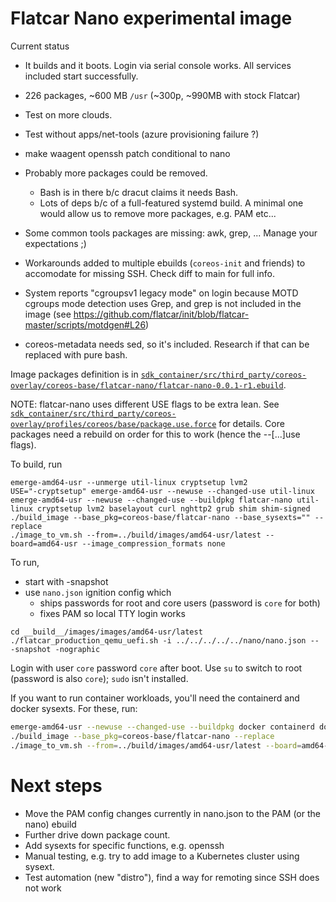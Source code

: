 # Flatcar Nano experimental image

Current status
- It builds and it boots.
  Login via serial console works.
  All services included start successfully.
- 226 packages, ~600 MB `/usr` (~300p, ~990MB with stock Flatcar)

- Test on more clouds.
- Test without apps/net-tools (azure provisioning failure ?)
- make waagent openssh patch conditional to nano

- Probably more packages could be removed.
  - Bash is in there b/c dracut claims it needs Bash.
  - Lots of deps b/c of a full-featured systemd build.
    A minimal one would allow us to remove more packages, e.g. PAM etc...
- Some common tools packages are missing: awk, grep, ...
  Manage your expectations ;)
- Workarounds added to multiple ebuilds (`coreos-init` and friends) to accomodate for missing SSH.
  Check diff to main for full info.
- System reports "cgroupsv1 legacy mode" on login because MOTD cgroups mode detection uses Grep,
  and grep is not included in the image
  (see https://github.com/flatcar/init/blob/flatcar-master/scripts/motdgen#L26)

- coreos-metadata needs sed, so it's included. Research if that can be replaced with pure bash.


Image packages definition is in
[`sdk_container/src/third_party/coreos-overlay/coreos-base/flatcar-nano/flatcar-nano-0.0.1-r1.ebuild`](sdk_container/src/third_party/coreos-overlay/coreos-base/flatcar-nano/flatcar-nano-0.0.1-r1.ebuild).

NOTE: flatcar-nano uses different USE flags to be extra lean.
See 
[`sdk_container/src/third_party/coreos-overlay/profiles/coreos/base/package.use.force`](sdk_container/src/third_party/coreos-overlay/profiles/coreos/base/package.use.force)
for details.
Core packages need a rebuild on order for this to work (hence the --[...]use flags).


To build, run
```
emerge-amd64-usr --unmerge util-linux cryptsetup lvm2
USE="-cryptsetup" emerge-amd64-usr --newuse --changed-use util-linux
emerge-amd64-usr --newuse --changed-use --buildpkg flatcar-nano util-linux cryptsetup lvm2 baselayout curl nghttp2 grub shim shim-signed
./build_image --base_pkg=coreos-base/flatcar-nano --base_sysexts="" --replace
./image_to_vm.sh --from=../build/images/amd64-usr/latest --board=amd64-usr --image_compression_formats none
```

To run,
* start with -snapshot
* use `nano.json` ignition config which
  * ships passwords for root and core users (password is `core` for both)
  * fixes PAM so local TTY login works
```
cd __build__/images/images/amd64-usr/latest
./flatcar_production_qemu_uefi.sh -i ../../../../../nano/nano.json -- -snapshot -nographic
```

Login with user `core` password `core` after boot.
Use `su` to switch to root (password is also `core`); `sudo` isn't installed.


If you want to run container workloads, you'll need the containerd and docker sysexts.
For these, run:
```bash
emerge-amd64-usr --newuse --changed-use --buildpkg docker containerd docker-cli docker-buildx
./build_image --base_pkg=coreos-base/flatcar-nano --replace
./image_to_vm.sh --from=../build/images/amd64-usr/latest --board=amd64-usr --image_compression_formats none
```


# Next steps
- Move the PAM config changes currently in nano.json to the PAM (or the nano) ebuild
- Further drive down package count.
- Add sysexts for specific functions, e.g. openssh
- Manual testing, e.g. try to add image to a Kubernetes cluster using sysext.
- Test automation (new "distro"), find a way for remoting since SSH does not work
